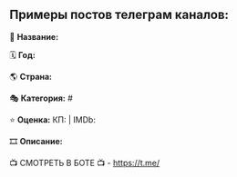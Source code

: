 ## Примеры постов телеграм каналов:

🎥 **Название:** 

🗓 **Год:** 

🌎 **Страна:** 

🎭 **Категория:** #

⭐ **Оценка:** КП:  | IMDb: 

🎞 **Описание:**


📺 СМОТРЕТЬ В БОТЕ 📺 - https://t.me/